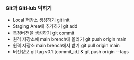 ### Git과 GitHub 익히기
* Local 저장소 생성하기 git init
* Staging Area에 추가하기 git add
* 특정버전을  생성하기 git commit
* 원격 저장소에 main brench에 올리기 git push origin main
* 원격 저장소 main brench에서 받기 git pull origin main
* 버전정보 git tag v0.1 [commit_id] & git push origin --tags